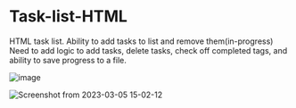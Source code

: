 # Task-list-HTML
HTML task list. Ability to add tasks to list and remove them(in-progress)
Need to add logic to add tasks, delete tasks, check off completed tags, and ability to save progress to a file.

![image](https://user-images.githubusercontent.com/107972088/222982948-408361ed-74ba-4f3a-a55b-20b451389e99.png)

![Screenshot from 2023-03-05 15-02-12](https://user-images.githubusercontent.com/107972088/222983318-c2057dce-d0e0-4654-b3c0-a4abb50920fe.png)
